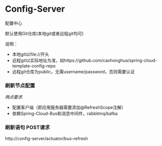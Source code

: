 # Config-Server
配置中心

默认使用Git仓库(本地git或者远程git均可)

说明： 
* 本地git以file://开头
* 远程git以实际地址为准，如https://github.com/caohonghua/spring-cloud-template-config-repo
* 远程git仓库为public，无需username/password，否则需要认证


### 刷新节点配置
*两点要求*
* 配置客户端（即应用服务器需要添加@RefreshScope注解）
* 依赖Spring-Cloud-Bus和消息中间件，rabbitmq/kafka
### 刷新语句 POST请求
http://config-server/actuator/bus-refresh
